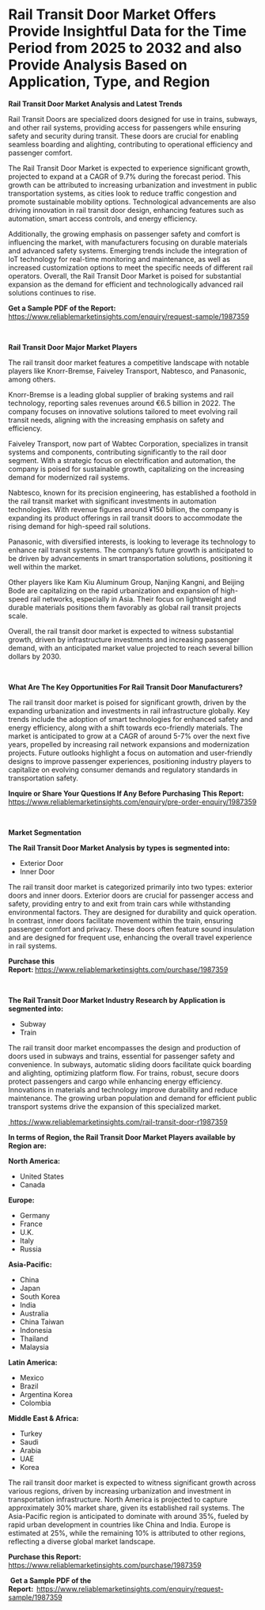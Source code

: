 <p><h1>Rail Transit Door Market Offers Provide Insightful Data for the Time Period from 2025 to 2032 and also Provide Analysis Based on Application, Type, and Region</h1></p><p><strong>Rail Transit Door Market Analysis and Latest Trends</strong></p>
<p><p>Rail Transit Doors are specialized doors designed for use in trains, subways, and other rail systems, providing access for passengers while ensuring safety and security during transit. These doors are crucial for enabling seamless boarding and alighting, contributing to operational efficiency and passenger comfort.</p><p>The Rail Transit Door Market is expected to experience significant growth, projected to expand at a CAGR of 9.7% during the forecast period. This growth can be attributed to increasing urbanization and investment in public transportation systems, as cities look to reduce traffic congestion and promote sustainable mobility options. Technological advancements are also driving innovation in rail transit door design, enhancing features such as automation, smart access controls, and energy efficiency.</p><p>Additionally, the growing emphasis on passenger safety and comfort is influencing the market, with manufacturers focusing on durable materials and advanced safety systems. Emerging trends include the integration of IoT technology for real-time monitoring and maintenance, as well as increased customization options to meet the specific needs of different rail operators. Overall, the Rail Transit Door Market is poised for substantial expansion as the demand for efficient and technologically advanced rail solutions continues to rise.</p></p>
<p><strong>Get a Sample PDF of the Report:&nbsp;</strong> <a href="https://www.reliablemarketinsights.com/enquiry/request-sample/1987359?utm_campaign=3261&utm_medium=2&utm_source=Github&utm_content=ia&utm_term=12042025&utm_id=rail-transit-door">https://www.reliablemarketinsights.com/enquiry/request-sample/1987359</a></p>
<p>&nbsp;</p>
<p><strong>Rail Transit Door Major Market Players</strong></p>
<p><p>The rail transit door market features a competitive landscape with notable players like Knorr-Bremse, Faiveley Transport, Nabtesco, and Panasonic, among others. </p><p>Knorr-Bremse is a leading global supplier of braking systems and rail technology, reporting sales revenues around €6.5 billion in 2022. The company focuses on innovative solutions tailored to meet evolving rail transit needs, aligning with the increasing emphasis on safety and efficiency.</p><p>Faiveley Transport, now part of Wabtec Corporation, specializes in transit systems and components, contributing significantly to the rail door segment. With a strategic focus on electrification and automation, the company is poised for sustainable growth, capitalizing on the increasing demand for modernized rail systems.</p><p>Nabtesco, known for its precision engineering, has established a foothold in the rail transit market with significant investments in automation technologies. With revenue figures around ¥150 billion, the company is expanding its product offerings in rail transit doors to accommodate the rising demand for high-speed rail solutions.</p><p>Panasonic, with diversified interests, is looking to leverage its technology to enhance rail transit systems. The company’s future growth is anticipated to be driven by advancements in smart transportation solutions, positioning it well within the market.</p><p>Other players like Kam Kiu Aluminum Group, Nanjing Kangni, and Beijing Bode are capitalizing on the rapid urbanization and expansion of high-speed rail networks, especially in Asia. Their focus on lightweight and durable materials positions them favorably as global rail transit projects scale.</p><p>Overall, the rail transit door market is expected to witness substantial growth, driven by infrastructure investments and increasing passenger demand, with an anticipated market value projected to reach several billion dollars by 2030.</p></p>
<p>&nbsp;</p>
<p><strong>What Are The Key Opportunities For Rail Transit Door Manufacturers?</strong></p>
<p><p>The rail transit door market is poised for significant growth, driven by the expanding urbanization and investments in rail infrastructure globally. Key trends include the adoption of smart technologies for enhanced safety and energy efficiency, along with a shift towards eco-friendly materials. The market is anticipated to grow at a CAGR of around 5-7% over the next five years, propelled by increasing rail network expansions and modernization projects. Future outlooks highlight a focus on automation and user-friendly designs to improve passenger experiences, positioning industry players to capitalize on evolving consumer demands and regulatory standards in transportation safety.</p></p>
<p><strong>Inquire or Share Your Questions If Any Before Purchasing This Report:</strong> <a href="https://www.reliablemarketinsights.com/enquiry/pre-order-enquiry/1987359?utm_campaign=3261&utm_medium=2&utm_source=Github&utm_content=ia&utm_term=12042025&utm_id=rail-transit-door">https://www.reliablemarketinsights.com/enquiry/pre-order-enquiry/1987359</a></p>
<p>&nbsp;</p>
<p><strong>Market Segmentation</strong></p>
<p><strong>The Rail Transit Door Market Analysis by types is segmented into:</strong></p>
<p><ul><li>Exterior Door</li><li>Inner Door</li></ul></p>
<p><p>The rail transit door market is categorized primarily into two types: exterior doors and inner doors. Exterior doors are crucial for passenger access and safety, providing entry to and exit from train cars while withstanding environmental factors. They are designed for durability and quick operation. In contrast, inner doors facilitate movement within the train, ensuring passenger comfort and privacy. These doors often feature sound insulation and are designed for frequent use, enhancing the overall travel experience in rail systems.</p></p>
<p><strong>Purchase this Report:&nbsp;</strong><a href="https://www.reliablemarketinsights.com/purchase/1987359?utm_campaign=3261&utm_medium=2&utm_source=Github&utm_content=ia&utm_term=12042025&utm_id=rail-transit-door">https://www.reliablemarketinsights.com/purchase/1987359</a></p>
<p>&nbsp;</p>
<p><strong>The Rail Transit Door Market Industry Research by Application is segmented into:</strong></p>
<p><ul><li>Subway</li><li>Train</li></ul></p>
<p><p>The rail transit door market encompasses the design and production of doors used in subways and trains, essential for passenger safety and convenience. In subways, automatic sliding doors facilitate quick boarding and alighting, optimizing platform flow. For trains, robust, secure doors protect passengers and cargo while enhancing energy efficiency. Innovations in materials and technology improve durability and reduce maintenance. The growing urban population and demand for efficient public transport systems drive the expansion of this specialized market.</p></p>
<p><a href="https://www.reliablemarketinsights.com/rail-transit-door-r1987359?utm_campaign=3261&utm_medium=2&utm_source=Github&utm_content=ia&utm_term=12042025&utm_id=rail-transit-door">&nbsp;https://www.reliablemarketinsights.com/rail-transit-door-r1987359</a></p>
<p><strong>In terms of Region, the Rail Transit Door Market Players available by Region are:</strong></p>
<p>
    <p> <strong> North America: </strong>
        <ul>
            <li>United States</li>
            <li>Canada</li>
        </ul>
        </p> 
    <p> <strong> Europe: </strong>
        <ul>
            <li>Germany</li>
            <li>France</li>
            <li>U.K.</li>
            <li>Italy</li>
            <li>Russia</li>
        </ul>
        </p> 
    <p> <strong> Asia-Pacific: </strong>
        <ul>
            <li>China</li>
            <li>Japan</li>
            <li>South Korea</li>
            <li>India</li>
            <li>Australia</li>
            <li>China Taiwan</li>
            <li>Indonesia</li>
            <li>Thailand</li>
            <li>Malaysia</li>
        </ul>
        </p> 
    <p> <strong> Latin America: </strong>
        <ul>
            <li>Mexico</li>
            <li>Brazil</li>
            <li>Argentina Korea</li>
            <li>Colombia</li>
        </ul>
        </p> 
    <p> <strong> Middle East & Africa: </strong>
        <ul>
            <li>Turkey</li>
            <li>Saudi</li>
            <li>Arabia</li>
            <li>UAE</li>
            <li>Korea</li>
        </ul>
    </p>
    </p>
<p><p>The rail transit door market is expected to witness significant growth across various regions, driven by increasing urbanization and investment in transportation infrastructure. North America is projected to capture approximately 30% market share, given its established rail systems. The Asia-Pacific region is anticipated to dominate with around 35%, fueled by rapid urban development in countries like China and India. Europe is estimated at 25%, while the remaining 10% is attributed to other regions, reflecting a diverse global market landscape.</p></p>
<p><strong>Purchase this Report: </strong><a href="https://www.reliablemarketinsights.com/purchase/1987359?utm_campaign=3261&utm_medium=2&utm_source=Github&utm_content=ia&utm_term=12042025&utm_id=rail-transit-door">https://www.reliablemarketinsights.com/purchase/1987359</a></p>
<p>&nbsp;<strong>Get a Sample PDF of the Report:&nbsp;&nbsp;</strong><a href="https://www.reliablemarketinsights.com/enquiry/request-sample/1987359?utm_campaign=3261&utm_medium=2&utm_source=Github&utm_content=ia&utm_term=12042025&utm_id=rail-transit-door">https://www.reliablemarketinsights.com/enquiry/request-sample/1987359</a></p>
<p><strong></strong></p>
<p><p></p><p></p><p></p></p>